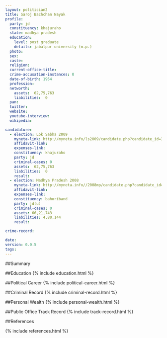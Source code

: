 ```yaml
---
layout: politician2
title: Saroj Bachchan Nayak
profile: 
  party: jd
  constituency: khajuraho
  state: madhya pradesh
  education: 
    level: post graduate
    details: jabalpur university (m.p.)
  photo: 
  sex: 
  caste: 
  religion: 
  current-office-title: 
  crime-accusation-instances: 0
  date-of-birth: 1954
  profession: 
  networth: 
    assets:  62,75,763
    liabilities:  0
  pan: 
  twitter: 
  website: 
  youtube-interview: 
  wikipedia: 

candidature: 
  - election: Lok Sabha 2009
    myneta-link: http://myneta.info/ls2009/candidate.php?candidate_id=3241
    affidavit-link: 
    expenses-link: 
    constituency: khajuraho 
    party: jd
    criminal-cases: 0
    assets:  62,75,763
    liabilities:  0
    result:  
  - election: Madhya Pradesh 2008
    myneta-link: http://myneta.info//2008mp/candidate.php?candidate_id=916
    affidavit-link: 
    expenses-link: 
    constituency: bahoriband 
    party: jd(u)
    criminal-cases: 0
    assets: 66,21,743
    liabilities: 4,80,144
    result:  

crime-record: 

date: 
version: 0.0.5
tags: 
---
```

##Summary


##Education
{% include education.html %}


##Political Career
{% include political-career.html %}


##Criminal Record
{% include criminal-record.html %}


##Personal Wealth
{% include personal-wealth.html %}


##Public Office Track Record
{% include track-record.html %}


##References


{% include references.html %}
